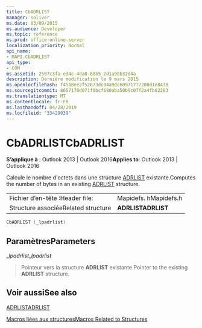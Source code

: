 ```yaml
---
title: CbADRLIST
manager: soliver
ms.date: 03/09/2015
ms.audience: Developer
ms.topic: reference
ms.prod: office-online-server
localization_priority: Normal
api_name:
- MAPI.CbADRLIST
api_type:
- COM
ms.assetid: 2507c3fa-e34c-4da0-88b5-2d1a98b32d4a
description: Dernière modification le 9 mars 2015
ms.openlocfilehash: f45a8ee2f52673dc04a9dc60971777200d1e8438
ms.sourcegitcommit: 8657170d071f9bcf680aba50b9c07f2a4fb82283
ms.translationtype: MT
ms.contentlocale: fr-FR
ms.lasthandoff: 04/28/2019
ms.locfileid: "33429039"
---
```

# <a name="cbadrlist"></a><span data-ttu-id="b6807-103">CbADRLIST</span><span class="sxs-lookup"><span data-stu-id="b6807-103">CbADRLIST</span></span>

  
  
<span data-ttu-id="b6807-104">**S’applique à** : Outlook 2013 | Outlook 2016</span><span class="sxs-lookup"><span data-stu-id="b6807-104">**Applies to**: Outlook 2013 | Outlook 2016</span></span> 
  
<span data-ttu-id="b6807-105">Calcule le nombre d'octets dans une structure [ADRLIST](adrlist.md) existante.</span><span class="sxs-lookup"><span data-stu-id="b6807-105">Computes the number of bytes in an existing [ADRLIST](adrlist.md) structure.</span></span> 
  
|||
|:-----|:-----|
|<span data-ttu-id="b6807-106">Fichier d’en-tête :</span><span class="sxs-lookup"><span data-stu-id="b6807-106">Header file:</span></span>  <br/> |<span data-ttu-id="b6807-107">Mapidefs. h</span><span class="sxs-lookup"><span data-stu-id="b6807-107">Mapidefs.h</span></span>  <br/> |
|<span data-ttu-id="b6807-108">Structure associée</span><span class="sxs-lookup"><span data-stu-id="b6807-108">Related structure</span></span>  <br/> |<span data-ttu-id="b6807-109">**ADRLIST**</span><span class="sxs-lookup"><span data-stu-id="b6807-109">**ADRLIST**</span></span> <br/> |
   
```cpp
CbADRLIST (_lpadrlist)
```

## <a name="parameters"></a><span data-ttu-id="b6807-110">Paramètres</span><span class="sxs-lookup"><span data-stu-id="b6807-110">Parameters</span></span>

 <span data-ttu-id="b6807-111">__lpadrlist_</span><span class="sxs-lookup"><span data-stu-id="b6807-111">__lpadrlist_</span></span>
  
> <span data-ttu-id="b6807-112">Pointeur vers la structure **ADRLIST** existante.</span><span class="sxs-lookup"><span data-stu-id="b6807-112">Pointer to the existing **ADRLIST** structure.</span></span> 
    
## <a name="see-also"></a><span data-ttu-id="b6807-113">Voir aussi</span><span class="sxs-lookup"><span data-stu-id="b6807-113">See also</span></span>



[<span data-ttu-id="b6807-114">ADRLIST</span><span class="sxs-lookup"><span data-stu-id="b6807-114">ADRLIST</span></span>](adrlist.md)


[<span data-ttu-id="b6807-115">Macros liées aux structures</span><span class="sxs-lookup"><span data-stu-id="b6807-115">Macros Related to Structures</span></span>](macros-related-to-structures.md)

